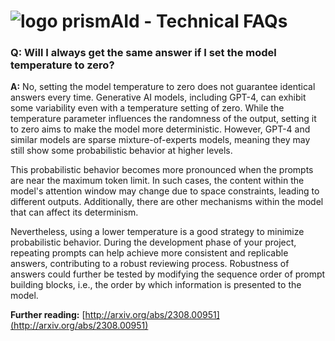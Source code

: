 # ![logo](https://raw.githubusercontent.com/ricboer0/prismAId/main/figures/prismAId_logo.png) prismAId - Technical FAQs

### Q: Will I always get the same answer if I set the model temperature to zero?

**A:** No, setting the model temperature to zero does not guarantee identical answers every time. Generative AI models, including GPT-4, can exhibit some variability even with a temperature setting of zero. While the temperature parameter influences the randomness of the output, setting it to zero aims to make the model more deterministic. However, GPT-4 and similar models are sparse mixture-of-experts models, meaning they may still show some probabilistic behavior at higher levels.

This probabilistic behavior becomes more pronounced when the prompts are near the maximum token limit. In such cases, the content within the model's attention window may change due to space constraints, leading to different outputs. Additionally, there are other mechanisms within the model that can affect its determinism.

Nevertheless, using a lower temperature is a good strategy to minimize probabilistic behavior. During the development phase of your project, repeating prompts can help achieve more consistent and replicable answers, contributing to a robust reviewing process. Robustness of answers could further be tested by modifying the sequence order of prompt building blocks, i.e., the order by which information is presented to the model.

**Further reading:** [http://arxiv.org/abs/2308.00951](http://arxiv.org/abs/2308.00951)

